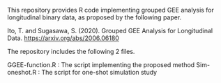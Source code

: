 This repository provides R code implementing grouped GEE analysis for longitudinal binary data, as proposed by the following paper.

Ito, T. and Sugasawa, S. (2020). Grouped GEE Analysis for Longitudinal Data. https://arxiv.org/abs/2006.06180 

The repository includes the following 2 files.

GGEE-function.R : The script implementing the proposed method 
Sim-oneshot.R : The script for one-shot simulation study 
